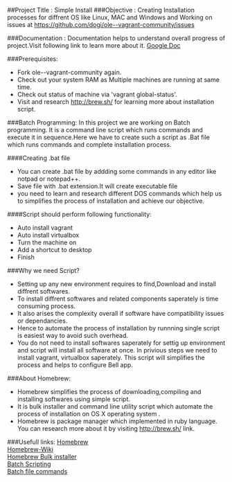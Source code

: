 ##Project Title : Simple Install
###Objective : 
Creating Installation processes for diffrent OS like Linux, MAC and Windows and Working on issues at https://github.com/dogi/ole--vagrant-community/issues

###Documentation :
Documentation helps to  understand overall progress of project.Visit following link to learn more about it. 
[Google Doc](https://docs.google.com/document/d/1IlC77U8ebk0IINuy78EGkXMMKtSTVDD4r_RYMXvyKkM/edit?usp=sharing)

###Prerequisites:
* Fork ole--vagrant-community again.
* Check out your system RAM as Multiple machines are running at same time.
* Check  out status of machine via 'vagrant global-status'.
* Visit and research http://brew.sh/ for learning more about installation script.

###Batch Programming:
In this project we are working on Batch programming. It is a command line script which runs commands and execute it in sequence.Here we have to create such a script as .Bat file which runs commands and complete installation process.

####Creating .bat file
* You can create .bat file by addding some commands in any editor like notpad or notepad++.
* Save file with .bat extension.It will create executable file
* you need to learn and research different DOS commands which help us to simplifies the process of installation and achieve our objective. 

####Script should perform following functionality:
* Auto install vagrant
* Auto install virtualbox
* Turn the machine on
* Add a shortcut to desktop
* Finish

###Why we need Script?

* Setting up any new environment requires to find,Download and install diffrent softwares.
* To install diffrent softwares and related components saperately is time consuming process.
* It also arises the complexity overall if software have compatibility issues or dependancies.
* Hence to automate the process of installation by runnning single script is easiest way to avoid such overhead. 
* You do not need to install softwares saperately for settig up environment and script will install all software at once.
In privious steps we need to install vagrant, virtualbox saperately. This script will simplifies the process and helps to configure Bell app.

###About Homebrew:
* Homebrew simplifies the process of downloading,compiling and installing softwares using simple script. 
* It is bulk installer and command line utility script which automate the process of installation on OS X operating system . 
* Homebrew is package manager which implemented in ruby language. You can research more about it by visiting http://brew.sh/ link. 

###Usefull links:
[Homebrew](http://brew.sh/ )  
[Homebrew-Wiki](https://en.wikipedia.org/wiki/Homebrew_%28package_management_software%29)  
[Homebrew Bulk installer](http://lifehacker.com/how-to-make-your-own-bulk-app-installer-for-os-x-1586252163)  
[Batch Scripting](http://www.tutorialspoint.com/batch_script/batch_script_overview.htm)  
[Batch file commands](http://academic.evergreen.edu/projects/biophysics/technotes/program/batch.htm)  
